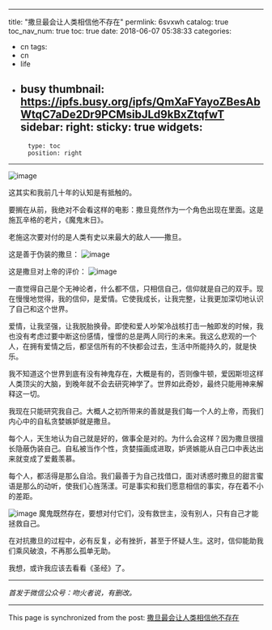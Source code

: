 
---
title: "撒旦最会让人类相信他不存在"
permlink: 6svxwh
catalog: true
toc_nav_num: true
toc: true
date: 2018-06-07 05:38:33
categories:
- cn
tags:
- cn
- life
- busy
thumbnail: https://ipfs.busy.org/ipfs/QmXaFYayoZBesAbWtqC7aDe2Dr9PCMsibJLd9kBxZtqfwT
sidebar:
    right:
        sticky: true
widgets:
    -
        type: toc
        position: right
---


![image](https://ipfs.busy.org/ipfs/QmXaFYayoZBesAbWtqC7aDe2Dr9PCMsibJLd9kBxZtqfwT)

这其实和我前几十年的认知是有抵触的。

要搁在从前，我绝对不会看这样的电影：撒旦竟然作为一个角色出现在里面。这是施瓦辛格的老片，《魔鬼末日》。

老施这次要对付的是人类有史以来最大的敌人——撒旦。

这是善于伪装的撒旦：
![image](https://ipfs.busy.org/ipfs/QmQXVK8VttGwtcRP6QexoddcgqmQC7rwYR1KRLa25V64Kk)


这是撒旦对上帝的评价：
![image](https://ipfs.busy.org/ipfs/Qmaeu3ZabERGR3b2SqC2YrnTCBE9FmkCJUg2XYCDQzDkFf)

一直觉得自己是个无神论者，什么都不信，只相信自己，信仰就是自己的双手。现在慢慢地觉得，我的信仰，是爱情。它使我成长，让我完整，让我更加深切地认识了自己和这个世界。

爱情，让我坚强，让我脱胎换骨。即使和爱人吵架冷战核打击一触即发的时候，我也没有考虑过要中断这份感情，憧憬的总是两人同行的未来。我这么悲观的一个人，在拥有爱情之后，都坚信所有的不快都会过去，生活中所能持久的，就是快乐。

我不知道这个世界到底有没有神鬼存在，大概是有的，否则像牛顿，爱因斯坦这样人类顶尖的大脑，到晚年就不会去研究神学了。世界如此奇妙，最终只能用神来解释这一切。

我现在只能研究我自己。大概人之初所带来的善就是我们每一个人的上帝，而我们内心中的自私贪婪嫉妒就是撒旦。

每个人，天生地认为自己就是好的，做事全是对的。为什么会这样？因为撒旦很擅长隐蔽伪装自己。自私被当作个性，贪婪描画成进取，妒贤嫉能从自己口中表达出来就变成了爱戴羡慕。

每个人，都活得是那么自洽。我们最善于为自己找借口，面对诱惑时撒旦的甜言蜜语是那么的动听，使我们心旌荡漾。可是事实和我们愿意相信的事实，存在着不小的差距。

![image](https://ipfs.busy.org/ipfs/QmQ7z92GpXy5nLYNWUKbTY7QA4pbg7XvwCHVWGj3YVchjJ)
魔鬼既然存在，要想对付它们，没有救世主，没有别人，只有自己才能拯救自己。

在对抗撒旦的过程中，必有反复，必有挫折，甚至于怀疑人生。这时，信仰能助我们乘风破浪，不再那么孤单无助。

我想，或许我应该去看看《圣经》了。

***
*首发于微信公众号：吻火者说，有删改。*

- - -

This page is synchronized from the post: [撒旦最会让人类相信他不存在](https://steemit.com/@julian2013/6svxwh)
